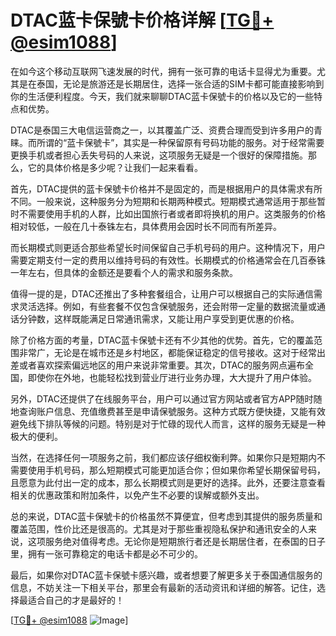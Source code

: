 # DTAC蓝卡保號卡价格详解 [[TG💪+ @esim1088](https://t.me/s/esim1088)]

在如今这个移动互联网飞速发展的时代，拥有一张可靠的电话卡显得尤为重要。尤其是在泰国，无论是旅游还是长期居住，选择一张合适的SIM卡都可能直接影响到你的生活便利程度。今天，我们就来聊聊DTAC蓝卡保號卡的价格以及它的一些特点和优势。

DTAC是泰国三大电信运营商之一，以其覆盖广泛、资费合理而受到许多用户的青睐。而所谓的“蓝卡保號卡”，其实是一种保留原有号码功能的服务。对于经常需要更换手机或者担心丢失号码的人来说，这项服务无疑是一个很好的保障措施。那么，它的具体价格是多少呢？让我们一起来看看。

首先，DTAC提供的蓝卡保號卡价格并不是固定的，而是根据用户的具体需求有所不同。一般来说，这种服务分为短期和长期两种模式。短期模式通常适用于那些暂时不需要使用手机的人群，比如出国旅行者或者即将换机的用户。这类服务的价格相对较低，一般在几十泰铢左右，具体费用会因时长不同而有所差异。

而长期模式则更适合那些希望长时间保留自己手机号码的用户。这种情况下，用户需要定期支付一定的费用以维持号码的有效性。长期模式的价格通常会在几百泰铢一年左右，但具体的金额还是要看个人的需求和服务条款。

值得一提的是，DTAC还推出了多种套餐组合，让用户可以根据自己的实际通信需求灵活选择。例如，有些套餐不仅包含保號服务，还会附带一定量的数据流量或通话分钟数，这样既能满足日常通讯需求，又能让用户享受到更优惠的价格。

除了价格方面的考量，DTAC蓝卡保號卡还有不少其他的优势。首先，它的覆盖范围非常广，无论是在城市还是乡村地区，都能保证稳定的信号接收。这对于经常出差或者喜欢探索偏远地区的用户来说非常重要。其次，DTAC的服务网点遍布全国，即使你在外地，也能轻松找到营业厅进行业务办理，大大提升了用户体验。

另外，DTAC还提供了在线服务平台，用户可以通过官方网站或者官方APP随时随地查询账户信息、充值缴费甚至是申请保號服务。这种方式既方便快捷，又能有效避免线下排队等候的问题。特别是对于忙碌的现代人而言，这样的服务无疑是一种极大的便利。

当然，在选择任何一项服务之前，我们都应该仔细权衡利弊。如果你只是短期内不需要使用手机号码，那么短期模式可能更加适合你；但如果你希望长期保留号码，且愿意为此付出一定的成本，那么长期模式则是更好的选择。此外，还要注意查看相关的优惠政策和附加条件，以免产生不必要的误解或额外支出。

总的来说，DTAC蓝卡保號卡的价格虽然不算便宜，但考虑到其提供的服务质量和覆盖范围，性价比还是很高的。尤其是对于那些重视隐私保护和通讯安全的人来说，这项服务绝对值得考虑。无论你是短期旅行者还是长期居住者，在泰国的日子里，拥有一张可靠稳定的电话卡都是必不可少的。

最后，如果你对DTAC蓝卡保號卡感兴趣，或者想要了解更多关于泰国通信服务的信息，不妨关注一下相关平台，那里会有最新的活动资讯和详细的解答。记住，选择最适合自己的才是最好的！

[[TG💪+ @esim1088](https://t.me/s/esim1088) ![Image](https://i.postimg.cc/4NQfJmqS/Snipaste-2025-05-13-00-14-12.png)]